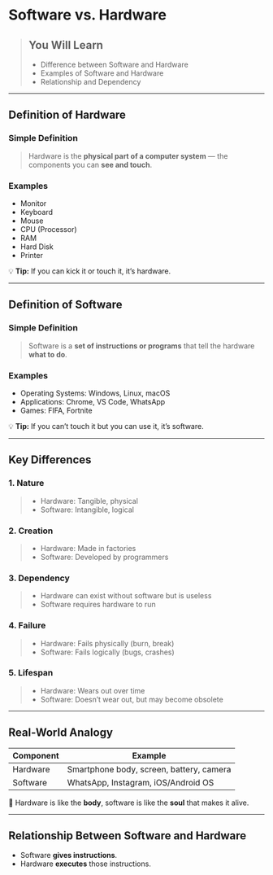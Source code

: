 # Software vs. Hardware

> ## You Will Learn
> - Difference between Software and Hardware  
> - Examples of Software and Hardware  
> - Relationship and Dependency  

---

## Definition of Hardware

### Simple Definition
> Hardware is the **physical part of a computer system** — the components you can **see and touch**.

### Examples
- Monitor  
- Keyboard  
- Mouse  
- CPU (Processor)  
- RAM  
- Hard Disk  
- Printer  

💡 **Tip:** If you can kick it or touch it, it’s hardware.  

---

## Definition of Software

### Simple Definition
> Software is a **set of instructions or programs** that tell the hardware **what to do**.

### Examples
- Operating Systems: Windows, Linux, macOS  
- Applications: Chrome, VS Code, WhatsApp  
- Games: FIFA, Fortnite  

💡 **Tip:** If you can’t touch it but you can use it, it’s software.  

---

## Key Differences

### 1. Nature
> - Hardware: Tangible, physical  
> - Software: Intangible, logical  

### 2. Creation
> - Hardware: Made in factories  
> - Software: Developed by programmers  

### 3. Dependency
> - Hardware can exist without software but is useless  
> - Software requires hardware to run  

### 4. Failure
> - Hardware: Fails physically (burn, break)  
> - Software: Fails logically (bugs, crashes)  

### 5. Lifespan
> - Hardware: Wears out over time  
> - Software: Doesn’t wear out, but may become obsolete  

---

## Real-World Analogy

| Component | Example |
|-----------|---------|
| Hardware | Smartphone body, screen, battery, camera |
| Software | WhatsApp, Instagram, iOS/Android OS |

💬 Hardware is like the **body**, software is like the **soul** that makes it alive.

---

## Relationship Between Software and Hardware

- Software **gives instructions**.  
- Hardware **executes** those instructions.  

